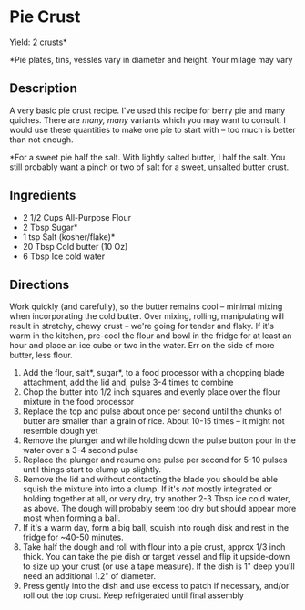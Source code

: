 # Pie Crust
Yield: 2 crusts*

\*Pie plates, tins, vessles vary in diameter and height. Your milage may vary

## Description
A very basic pie crust recipe.  I've
used this recipe for berry pie and many quiches. 
There are *many, many* variants which you may want to
consult.  I would use these quantities to make one pie to start with – too much is better than not enough. 

\*For a sweet pie half the salt. With lightly salted butter, I half the salt. You still probably want a pinch or two of salt
for a sweet, unsalted butter crust. 

## Ingredients
- 2 1/2 Cups All-Purpose Flour
- 2 Tbsp Sugar*
- 1 tsp Salt (kosher/flake)*
- 20 Tbsp Cold butter (10 Oz)
- 6 Tbsp Ice cold water

## Directions
Work quickly (and carefully), so the butter remains
cool – minimal mixing when incorporating the
cold butter. Over mixing, rolling, manipulating
will result in stretchy, chewy crust – we're going for tender
and flaky. If it's warm in the kitchen, pre-cool the flour and 
bowl in the fridge for at least an hour and place an ice cube
or two in the water. Err on the side of more butter, less flour.

1. Add the flour, salt*, sugar*, to a food processor with 
a chopping blade attachment, add the lid and,
pulse 3-4 times to combine 
1. Chop the butter into 1/2 inch squares and evenly place over
the flour mixture in the food processor 
1. Replace the top and pulse about once per second until the 
chunks of butter are smaller than a grain of rice.  About 10-15
times – it might not resemble dough yet
1. Remove the plunger and while holding down the pulse button 
pour in the water over a 3-4 second pulse
1. Replace the plunger and resume one pulse per second
for 5-10 pulses until things start to clump up slightly. 
1. Remove the lid and without contacting the blade you should
be able squish the mixture into into a clump. 
If it's *not* mostly integrated or holding together at all, 
or very dry, try another 2-3 Tbsp ice cold water,
as above.  The dough will probably seem too dry but should 
appear more most when forming a ball. 
1. If it's a warm day, form a big ball, squish into rough
disk and rest in the fridge for ~40-50 minutes. 
1. Take half the dough and roll with flour into a pie crust, 
approx 1/3 inch thick. You can take the pie dish or target 
vessel and flip it upside-down to size up your crust 
(or use a tape measure).  If the dish is 1" deep you'll need
an additional 1.2" of diameter. 
1. Press gently into the dish and use excess to patch if necessary, and/or roll out the top crust. Keep refrigerated until final assembly

